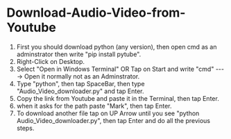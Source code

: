 # Download-Audio-Video-from-Youtube
1. First you should download python (any version), then open cmd as an adminstrator then write "pip install pytube".
2. Right-Click on Desktop.
3. Select "Open in Windows Terminal" OR Tap on Start and write "cmd" ----> Open it normally not as an Adminstrator.
4. Type "python", then tap SpaceBar, then type "Audio_Video_downloader.py" and tap Enter.
5. Copy the link from Youtube and paste it in the Terminal, then tap Enter.
6. when it asks for the path paste "Mark", then tap Enter.
7. To download another file tap on UP Arrow until you see "python Audio_Video_downloader.py", then tap Enter and do all the previous steps.
